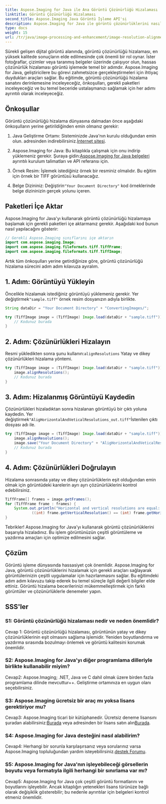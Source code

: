 ```yaml
---
title: Aspose.Imaging for Java ile Ana Görüntü Çözünürlüğü Hizalaması
linktitle: Görüntü Çözünürlüğü Hizalaması
second_title: Aspose.Imaging Java Görüntü İşleme API'si
description: Aspose.Imaging for Java ile görüntü çözünürlüklerini nasıl hizalayacağınızı öğrenin. Yazdırma ve görüntüleme için görüntü kalitesini artırın.
type: docs
weight: 15
url: /tr/java/image-processing-and-enhancement/image-resolution-alignment/
---
```

Sürekli gelişen dijital görüntü alanında, görüntü çözünürlüğü hizalaması, en yüksek kalitede sonuçların elde edilmesinde çok önemli bir rol oynar. İster fotoğraflar, çizimler veya taranmış belgeler üzerinde çalışıyor olun, hassas çözünürlük hizalaması görüntü işlemede temel bir adımdır. Aspose.Imaging for Java, geliştiricilere bu görevi zahmetsizce gerçekleştirmeleri için ihtiyaç duydukları araçları sağlar. Bu eğitimde, görüntü çözünürlüğü hizalama sanatını derinlemesine inceleyeceğiz, önkoşulları, gerekli paketleri inceleyeceğiz ve bu temel beceride ustalaşmanızı sağlamak için her adımı ayrıntılı olarak inceleyeceğiz.

## Önkoşullar

Görüntü çözünürlüğü hizalama dünyasına dalmadan önce aşağıdaki önkoşulların yerine getirildiğinden emin olmanız gerekir:

1.  Java Geliştirme Ortamı: Sisteminizde Java'nın kurulu olduğundan emin olun. adresinden indirebilirsiniz.[İnternet sitesi](https://www.oracle.com/java/technologies/javase-downloads).

2.  Aspose.Imaging for Java: Bu kitaplıkla çalışmak için onu indirip yüklemeniz gerekir. Şuraya gidin:[Aspose.Imaging for Java belgeleri](https://reference.aspose.com/imaging/java/) ayrıntılı kurulum talimatları ve API referansı için.

3. Örnek Resim: İşlemek istediğiniz örnek bir resminiz olmalıdır. Bu eğitim için örnek bir TIFF görüntüsü kullanacağız.

4.  Belge Dizininiz: Değiştirin`"Your Document Directory"` kod örneklerinde belge dizininizin gerçek yolunu içeren.

## Paketleri İçe Aktar

Aspose.Imaging for Java'yı kullanarak görüntü çözünürlüğü hizalamaya başlamak için gerekli paketleri içe aktarmanız gerekir. Aşağıdaki kod bunun nasıl yapılacağını gösterir:

```java
// Gerekli Aspose.Imaging sınıflarını içe aktarın
import com.aspose.imaging.Image;
import com.aspose.imaging.fileformats.tiff.TiffFrame;
import com.aspose.imaging.fileformats.tiff.TiffImage;
```

Artık tüm önkoşulları yerine getirdiğinize göre, görüntü çözünürlüğü hizalama sürecini adım adım kılavuza ayıralım.

## 1. Adım: Görüntüyü Yükleyin

 Öncelikle hizalamak istediğiniz görüntüyü yüklemeniz gerekir. Yer değiştirmek`"sample.tiff"` örnek resim dosyanızın adıyla birlikte.

```java
String dataDir = "Your Document Directory" + "ConvertingImages/";

try (TiffImage image = (TiffImage) Image.load(dataDir + "sample.tiff")) {
    // Kodunuz burada
}
```

## 2. Adım: Çözünürlükleri Hizalayın

 Resmi yükledikten sonra şunu kullanın:`alignResolutions` Yatay ve dikey çözünürlükleri hizalama yöntemi.

```java
try (TiffImage image = (TiffImage) Image.load(dataDir + "sample.tiff")) {
    image.alignResolutions();
    // Kodunuz burada
}
```

## 3. Adım: Hizalanmış Görüntüyü Kaydedin

 Çözünürlükleri hizaladıktan sonra hizalanan görüntüyü bir çıktı yoluna kaydedin. Yer değiştirmek`"AligHorizontalAndVeticalResolutions_out.tiff"`İstenilen çıktı dosyası adı ile.

```java
try (TiffImage image = (TiffImage) Image.load(dataDir + "sample.tiff")) {
    image.alignResolutions();
    image.save("Your Document Directory" + "AligHorizontalAndVeticalResolutions_out.tiff");
    // Kodunuz burada
}
```

## 4. Adım: Çözünürlükleri Doğrulayın

Hizalama sonrasında yatay ve dikey çözünürlüklerin eşit olduğundan emin olmak için görüntüdeki karelerin ayrı ayrı çözünürlüklerini kontrol edebilirsiniz.

```java
TiffFrame[] frames = image.getFrames();
for (TiffFrame frame : frames) {
    System.out.println("Horizontal and vertical resolutions are equal: " +
            ((int) frame.getVerticalResolution() == (int) frame.getHorizontalResolution()));
}
```

Tebrikler! Aspose.Imaging for Java'yı kullanarak görüntü çözünürlüklerini başarıyla hizaladınız. Bu işlem görüntünüzün çeşitli görüntüleme ve yazdırma amaçları için optimize edilmesini sağlar.

## Çözüm

Görüntü işleme dünyasında hassasiyet çok önemlidir. Aspose.Imaging for Java, görüntü çözünürlüklerini hizalamak için gerekli araçları sağlayarak görüntülerinizin çeşitli uygulamalar için hazırlanmasını sağlar. Bu eğitimdeki adım adım kılavuzu takip ederek bu temel süreçle ilgili değerli bilgiler elde ettiniz. Görüntü hizalama becerilerinizi mükemmelleştirmek için farklı görüntüler ve çözünürlüklerle denemeler yapın.

## SSS'ler

### S1: Görüntü çözünürlüğü hizalaması nedir ve neden önemlidir?

Cevap 1: Görüntü çözünürlüğü hizalaması, görüntünün yatay ve dikey çözünürlüklerinin eşit olmasını sağlama işlemidir. Yeniden boyutlandırma ve yazdırma sırasında bozulmayı önlemek ve görüntü kalitesini korumak önemlidir.

### S2: Aspose.Imaging for Java'yı diğer programlama dilleriyle birlikte kullanabilir miyim?

Cevap2: Aspose.Imaging; .NET, Java ve C dahil olmak üzere birden fazla programlama dilinde mevcuttur++. Geliştirme ortamınıza en uygun olanı seçebilirsiniz.

### S3: Aspose.Imaging ücretsiz bir araç mı yoksa lisans gerektiriyor mu?

 Cevap3: Aspose.Imaging ticari bir kütüphanedir. Ücretsiz deneme lisansını şuradan alabilirsiniz:[Burada](https://releases.aspose.com/) veya adresinden bir lisans satın alın[Burada](https://purchase.aspose.com/buy).

### S4: Aspose.Imaging for Java desteğini nasıl alabilirim?

 Cevap4: Herhangi bir sorunla karşılaşırsanız veya sorularınız varsa Aspose.Imaging topluluğundan yardım isteyebilirsiniz.[destek Forumu](https://forum.aspose.com/).

### S5: Aspose.Imaging for Java'nın işleyebileceği görsellerin boyutu veya formatıyla ilgili herhangi bir sınırlama var mı?

Cevap5: Aspose.Imaging for Java çok çeşitli görüntü formatlarını ve boyutlarını işleyebilir. Ancak kitaplığın yetenekleri lisans türünüze bağlı olarak değişiklik gösterebilir; bu nedenle ayrıntılar için belgeleri kontrol etmeniz önemlidir.